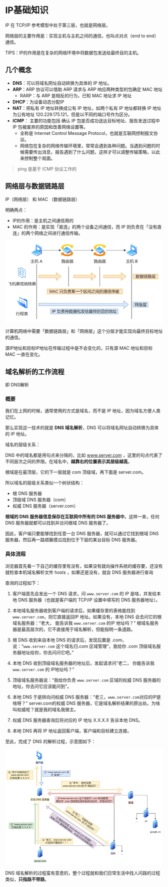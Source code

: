 # IP基础知识

IP 在 TCP/IP 参考模型中处于第三层，也就是网络层。

网络层的主要作用是：实现主机与主机之间的通信，也叫点对点（end to end）通信。

TIPS：IP的作用是在复杂的网络环境中将数据包发送给最终目的主机。

## 几个概念

- **DNS**：可以将域名网址自动转换为具体的 IP 地址。
- **ARP**：ARP 协议可以借助 ARP 请求与 ARP 响应两种类型的包确定 MAC 地址
  - RARP：与 ARP 是相反的行为，已知 MAC 地址求 IP 地址
- **DHCP**：为设备动态分配IP
- **NAT**：把私有 IP 地址转换成公有 IP 地址，如两个私有 IP 地址都转换 IP 地址为公有地址 120.229.175.121，但是以不同的端口号作为区分。
- **ICMP**： 主要的功能包括 确认 IP 包是否成功送达目标地址、报告发送过程中 IP 包被废弃的原因和改善网络设置等。
  - 全称是 Internet Control Message Protocol，也就是互联网控制报文协议。
  - 网络包在复杂的网络传输环境里，常常会遇到各种问题。当遇到问题的时候需要传出消息，报告遇到了什么问题，这样才可以调整传输策略，以此来控制整个局面。

> ping 是基于 ICMP 协议工作的

## 网络层与数据链路层

 IP（网络层） 和 MAC （数据链路层）

明确两点：

- IP的作用：是主机之间通信用的
- MAC 的作用：是实现「直连」的两个设备之间通信，而 IP 则负责在「没有直连」的两个网络之间进行通信传输。

![网络层与数据链路层](/static/images/ip-mac.jpg)

计算机网络中需要「数据链路层」和「网络层」这个分层才能实现向最终目标地址的通信。

源IP地址和目标IP地址在传输过程中是不会变化的，只有源 MAC 地址和目标 MAC 一直在变化。

## 域名解析的工作流程

即 DNS解析

### 概要

我们在上网的时候，通常使用的方式是域名，而不是 IP 地址，因为域名方便人类记忆。

那么实现这一技术的就是 **DNS 域名解析**，DNS 可以将域名网址自动转换为具体的 IP 地址。

域名的层级关系：

DNS 中的域名都是用句点来分隔的，比如 www.server.com ，这里的句点代表了不同层次之间的界限。在域名中，**越靠右的位置表示其层级越高**。

根域是在最顶层，它的下一层就是 com 顶级域，再下面是 server.com。

所以域名的层级关系类似一个树状结构：

- 根 DNS 服务器
- 顶级域 DNS 服务器（com）
- 权威 DNS 服务器（server.com）

**根域的 DNS 服务器信息保存在互联网中所有的 DNS 服务器中**。这样一来，任何 DNS 服务器就都可以找到并访问根域 DNS 服务器了。

因此，客户端只要能够找到任意一台 DNS 服务器，就可以通过它找到根域 DNS 服务器，然后再一路顺藤摸瓜找到位于下层的某台目标 DNS 服务器。

### 具体流程

浏览器首先看一下自己的缓存里有没有，如果没有就向操作系统的缓存要，还没有就检查本机域名解析文件 hosts ，如果还是没有，就会 DNS 服务器进行查询

查询的过程如下：

1. 客户端首先会发出一个 DNS 请求，问 `www.server.com` 的 IP 是啥，并发给本地 DNS 服务器（也就是客户端的 TCP/IP 设置中填写的 DNS 服务器地址）。

2. 本地域名服务器收到客户端的请求后，如果缓存里的表格能找到 `www.server.com`，则它直接返回IP 地址。如果没有，本地 DNS 会去问它的根域名服务器：“老大， 能告诉我 `www.server.com` 的IP 地址吗？” 根域名服务器是最高层次的，它不直接用于域名解析，但能指明一条道路。

3. 根 DNS 收到来自本地 DNS 的请求后，发现后置是 .com，说：“`www.server.com` 这个域名归.com 区域管理”，我给你 .com 顶级域名服务器地址给你，你去问问它吧。”

4. 本地 DNS 收到顶级域名服务器的地址后，发起请求问“老二， 你能告诉我 `www.server.com` 的 IP地址吗？”

5. 顶级域名服务器说：“我给你负责 `www.server.com` 区域的权威 DNS 服务器的地址，你去问它应该能问到”。

6. 本地 DNS 于是转向问权威 DNS 服务器：“老三，`www.server.com`对应的IP是啥呀？” server.com的权威 DNS 服务器，它是域名解析结果的原出处。为啥叫权威呢？就是我的域名我做主。

7. 权威 DNS 服务器查询后将对应的 IP 地址 X.X.X.X 告诉本地 DNS。

8. 本地 DNS 再将 IP 地址返回客户端，客户端和目标建立连接。

至此，完成了 DNS 的解析过程，示意图如下：

![DNS](../static/images/ip-dns.jpg)

DNS 域名解析的过程蛮有意思的，整个过程就和我们日常生活中找人问路的过程类似，**只指路不带路**。
